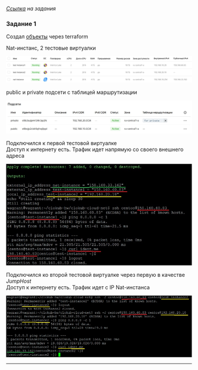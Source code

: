 
_[Ссылка](https://github.com/netology-code/clokub-homeworks/tree/clokub-5/15.1) на задания_

### Задание 1

Создал [объекты](./terraform_host) через terraform

Nat-инстанс, 2 тестовые виртуалки

![1](./attachment/1.jpg)

public и private подсети с таблицей маршрутизации

![2](./attachment/2.jpg)

Подключился к первой тестовой виртуалке  
Доступ к интернету есть. Трафик идет напрямую со своего внешнего адреса

![3](./attachment/3.jpg)

Подключился ко второй тестовой виртуалке через первую в качестве _JumpHost_  
Доступ к интернету есть. Трафик идет с IP Nat-инстанса

![4](./attachment/4.jpg)

---